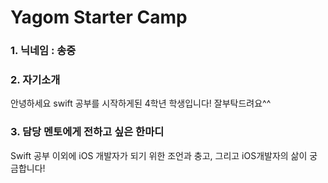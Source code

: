 # Yagom Starter Camp

### 1. 닉네임 : 송중 

### 2. 자기소개
안녕하세요 swift 공부를 시작하게된 4학년 학생입니다! 잘부탁드려요^^

### 3. 담당 멘토에게 전하고 싶은 한마디
Swift 공부 이외에  iOS 개발자가 되기 위한 조언과 충고, 그리고 iOS개발자의 삶이 궁금합니다!
